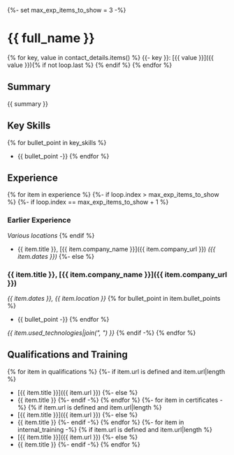 {%- set max_exp_items_to_show = 3 -%}

# {{ full_name }}

{% for key, value in contact_details.items() %}
{{- key }}: [{{ value }}]({{ value }}){% if not loop.last %} \{% endif %}
{% endfor %}

## Summary

{{ summary }}

## Key Skills
{% for bullet_point in key_skills %}
 * {{ bullet_point -}}
{% endfor %}

## Experience

{% for item in experience %}
{%- if loop.index > max_exp_items_to_show %}
{%- if loop.index == max_exp_items_to_show + 1 %}
### Earlier Experience
_Various locations_
{% endif %}
 * {{ item.title }}, [{{ item.company_name }}]({{ item.company_url }}) _({{ item.dates }})_
{%- else %}
### {{ item.title }}, [{{ item.company_name }}]({{ item.company_url }})
_{{ item.dates }}, {{ item.location }}_
{% for bullet_point in item.bullet_points %}
 * {{ bullet_point -}}
{% endfor %}
  
_{{ item.used_technologies|join(", ") }}_
{% endif -%}
{% endfor %}

## Qualifications and Training
{% for item in qualifications %}
{%- if item.url is defined and item.url|length %}
 * [{{ item.title }}]({{ item.url }})
{%- else %}
 * {{ item.title }}
{%- endif -%}
{% endfor %}
{%- for item in certificates -%}
{% if item.url is defined and item.url|length %}
 * [{{ item.title }}]({{ item.url }})
{%- else %}
 * {{ item.title }}
{%- endif -%}
{% endfor %}
{%- for item in internal_training -%}
{% if item.url is defined and item.url|length %}
 * [{{ item.title }}]({{ item.url }})
{%- else %}
 * {{ item.title }}
{%- endif -%}
{% endfor %}
